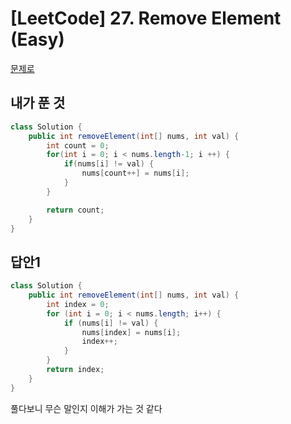 # [LeetCode] 27. Remove Element (Easy)

<a href="https://leetcode.com/problems/remove-element/" target="_blank">문제로</a>

## 내가 푼 것 
```java
class Solution {
    public int removeElement(int[] nums, int val) {
        int count = 0;
        for(int i = 0; i < nums.length-1; i ++) {
            if(nums[i] != val) {
                nums[count++] = nums[i];
            }
        }

        return count;
    }
}
```
 
## 답안1
```java
class Solution {
    public int removeElement(int[] nums, int val) {
        int index = 0;
        for (int i = 0; i < nums.length; i++) {
            if (nums[i] != val) {
                nums[index] = nums[i];
                index++;
            }
        }
        return index;
    }
}
```
 
풀다보니 무슨 말인지 이해가 가는 것 같다 
